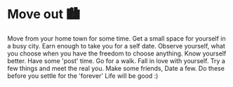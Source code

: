 # Move out 🏙

Move from your home town for some time. Get a small space for yourself in a busy city. Earn enough to take you for a self date. Observe yourself, what you choose when you have the freedom to choose anything. Know yourself better. Have some 'post' time. Go for a walk. Fall in love with yourself.  Try a few things and meet the real you. Make some friends, Date a few. Do these before you settle for the 'forever' Life will be good :\)



